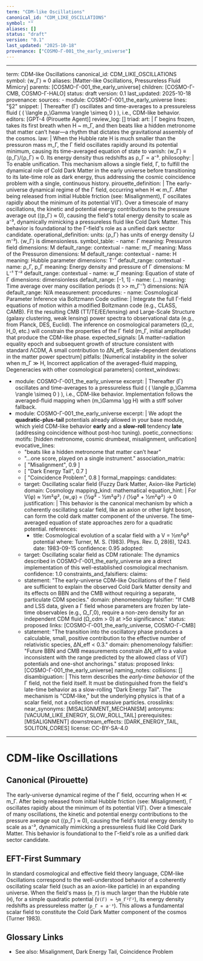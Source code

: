 ```yaml
---
term: "CDM-like Oscillations"
canonical_id: "CDM_LIKE_OSCILLATIONS"
symbol: ""
aliases: []
status: "draft"
version: "0.1"
last_updated: "2025-10-18"
provenance: ["COSMO-Γ-001_the_early_universe"]
---
```


---
term: CDM-like Oscillations
canonical_id: CDM_LIKE_OSCILLATIONS
symbol: ⟨w_Γ⟩ ≈ 0
aliases: [Matter-like Oscillations, Pressureless Fluid Mimicry]
parents: [COSMO-Γ-001_the_early_universe]
children: [COSMO-Γ-CMB, COSMO-Γ-HALO]
status: draft
version: 0.1
last_updated: 2025-10-18
provenance:
  sources:
    - module: COSMO-Γ-001_the_early_universe
      lines: "§2"
      snippet: |
        Thereafter (Γ) oscillates and time-averages to a pressureless fluid ( ( \langle p_\Gamma \rangle \simeq 0 ) ), i.e., CDM-like behavior.
  editors: [GPT-4 (Pirouette Agent)]
  review_log: []
triad:
  art: |
    Γ begins frozen, takes its first breath when H ~ m_Γ, and then beats like a hidden metronome that matter can’t hear—a rhythm that dictates the gravitational assembly of the cosmos.
  law: |
    When the Hubble rate H is much smaller than the pressuron mass m_Γ, the Γ field oscillates rapidly around its potential minimum, causing its time-averaged equation of state to vanish: ⟨w_Γ⟩ ≡ ⟨p_Γ⟩/⟨ρ_Γ⟩ ≈ 0. Its energy density thus redshifts as ρ_Γ ∝ a⁻³.
  philosophy: |
    To enable unification. This mechanism allows a single field, Γ, to fulfill the dynamical role of Cold Dark Matter in the early universe before transitioning to its late-time role as dark energy, thus addressing the cosmic coincidence problem with a single, continuous history.
pirouette_definition: |
  The early-universe dynamical regime of the Γ field, occurring when H ≪ m_Γ. After being released from initial Hubble friction (see: Misalignment), Γ oscillates rapidly about the minimum of its potential V(Γ). Over a timescale of many oscillations, the kinetic and potential energy contributions to the pressure average out (⟨p_Γ⟩ ≈ 0), causing the field's total energy density to scale as a⁻³, dynamically mimicking a pressureless fluid like Cold Dark Matter. This behavior is foundational to the Γ-field's role as a unified dark sector candidate.
operational_definition:
  units: ⟨ρ_Γ⟩ has units of energy density (J m⁻³). ⟨w_Γ⟩ is dimensionless.
  symbol_table:
    - name: Γ
      meaning: Pressuron field
      dimensions: M
      default_range: contextual
    - name: m_Γ
      meaning: Mass of the Pressuron
      dimensions: M
      default_range: contextual
    - name: H
      meaning: Hubble parameter
      dimensions: T⁻¹
      default_range: contextual
    - name: ρ_Γ, p_Γ
      meaning: Energy density and pressure of Γ
      dimensions: M L⁻¹ T⁻²
      default_range: contextual
    - name: w_Γ
      meaning: Equation of state of Γ
      dimensions: dimensionless
      default_range: [-1, 1]
    - name: ⟨...⟩
      meaning: Time average over many oscillation periods (t >> m_Γ⁻¹)
      dimensions: N/A
      default_range: N/A
  measurement:
    procedures:
      - name: Cosmological Parameter Inference via Boltzmann Code
        outline: |
          Integrate the full Γ-field equations of motion within a modified Boltzmann code (e.g., CLASS, CAMB). Fit the resulting CMB (TT/TE/EE/lensing) and Large-Scale Structure (galaxy clustering, weak lensing) power spectra to observational data (e.g., from Planck, DES, Euclid). The inference on cosmological parameters (Ω_c, H_0, etc.) will constrain the properties of the Γ field (m_Γ, initial amplitude) that produce the CDM-like phase.
        expected_signals: [A matter-radiation equality epoch and subsequent growth of structure consistent with standard ΛCDM, A small contribution to ΔN_eff, Scale-dependent deviations in the matter power spectrum]
        pitfalls: [Numerical instability in the solver when m_Γ ≫ H, Incorrect application of the averaged-fluid mapping, Degeneracies with other cosmological parameters]
context_windows:
  - module: COSMO-Γ-001_the_early_universe
    excerpt: |
      Thereafter (Γ) oscillates and time-averages to a pressureless fluid ( ( \langle p_\Gamma \rangle \simeq 0 ) ), i.e., CDM-like behavior. Implementation follows the averaged-fluid mapping when (m_\Gamma \gg H) with a stiff solver fallback.
  - module: COSMO-Γ-001_the_early_universe
    excerpt: |
      We adopt the **quadratic-plus-tail** potentials already allowed in your base module, which yield CDM-like behavior **early** and a **slow-roll** tendency **late** (addressing coincidence without post-hoc tuning).
poetic_connections:
  motifs: [hidden metronome, cosmic drumbeat, misalignment, unification]
  evocative_lines:
    - "beats like a hidden metronome that matter can’t hear"
    - "...one score, played on a single instrument."
  association_matrix:
    - [ "Misalignment", 0.9 ]
    - [ "Dark Energy Tail", 0.7 ]
    - [ "Coincidence Problem", 0.8 ]
formal_mappings:
  candidates:
    - target: Oscillating scalar field (Fuzzy Dark Matter, Axion-like Particle)
      domain: Cosmology
      mapping_kind: mathematical
      equation_hint: |
        For V(φ) ≈ ½m²φ², ⟨w_φ⟩ = ⟨½φ̇² - ½m²φ²⟩ / ⟨½φ̇² + ½m²φ²⟩ → 0
      justification: |
        This behavior is the canonical mechanism by which a coherently oscillating scalar field, like an axion or other light boson, can form the cold dark matter component of the universe. The time-averaged equation of state approaches zero for a quadratic potential.
      references:
        - title: Cosmological evolution of a scalar field with a V = ½m²φ² potential
          where: Turner, M. S. (1983). Phys. Rev. D, 28(6), 1243.
          date: 1983-09-15
      confidence: 0.95
  adopted:
    - target: Oscillating scalar field as CDM
      rationale: The dynamics described in COSMO-Γ-001_the_early_universe are a direct implementation of this well-established cosmological mechanism.
      confidence: 1.0
constraints_and_falsifiers:
  claims:
    - statement: "The early-universe CDM-like Oscillations of the Γ field are sufficient to explain the observed Cold Dark Matter density and its effects on BBN and the CMB without requiring a separate, particulate CDM species."
      domain: phenomenology
      falsifier: "If CMB and LSS data, given a Γ field whose parameters are frozen by late-time observables (e.g., Ω_Γ,0), require a non-zero density for an independent CDM fluid (Ω_cdm > 0) at >5σ significance."
      status: proposed
      links: [COSMO-Γ-001_the_early_universe, COSMO-Γ-CMB]
    - statement: "The transition into the oscillatory phase produces a calculable, small, positive contribution to the effective number of relativistic species, ΔN_eff < 0.3."
      domain: phenomenology
      falsifier: "Future BBN and CMB measurements constrain ΔN_eff to a value inconsistent with the range predicted by the allowed class of V(Γ) potentials and one-shot anchorings."
      status: proposed
      links: [COSMO-Γ-001_the_early_universe]
naming_notes:
  collisions: []
  disambiguation: |
    This term describes the *early-time behavior* of the Γ field, not the field itself. It must be distinguished from the field's late-time behavior as a slow-rolling "Dark Energy Tail". The mechanism is "CDM-like," but the underlying physics is that of a scalar field, not a collection of massive particles.
crosslinks:
  near_synonyms: [MISALIGNMENT_MECHANISM]
  antonyms: [VACUUM_LIKE_ENERGY, SLOW_ROLL_TAIL]
  prerequisites: [MISALIGNMENT]
  downstream_effects: [DARK_ENERGY_TAIL, SOLITON_CORES]
license: CC-BY-SA-4.0
---

# CDM-like Oscillations

## Canonical (Pirouette)
The early-universe dynamical regime of the Γ field, occurring when H ≪ m_Γ. After being released from initial Hubble friction (see: Misalignment), Γ oscillates rapidly about the minimum of its potential V(Γ). Over a timescale of many oscillations, the kinetic and potential energy contributions to the pressure average out (⟨p_Γ⟩ ≈ 0), causing the field's total energy density to scale as a⁻³, dynamically mimicking a pressureless fluid like Cold Dark Matter. This behavior is foundational to the Γ-field's role as a unified dark sector candidate.

## EFT-First Summary
In standard cosmological and effective field theory language, CDM-like Oscillations correspond to the well-understood behavior of a coherently oscillating scalar field (such as an axion-like particle) in an expanding universe. When the field's mass (`m_Γ`) is much larger than the Hubble rate (`H`), for a simple quadratic potential (`V(Γ) ≈ ½m_Γ²Γ²`), its energy density redshifts as pressureless matter (`ρ_Γ ∝ a⁻³`). This allows a fundamental scalar field to constitute the Cold Dark Matter component of the cosmos (Turner 1983).

## Glossary Links
- See also: Misalignment, Dark Energy Tail, Coincidence Problem
